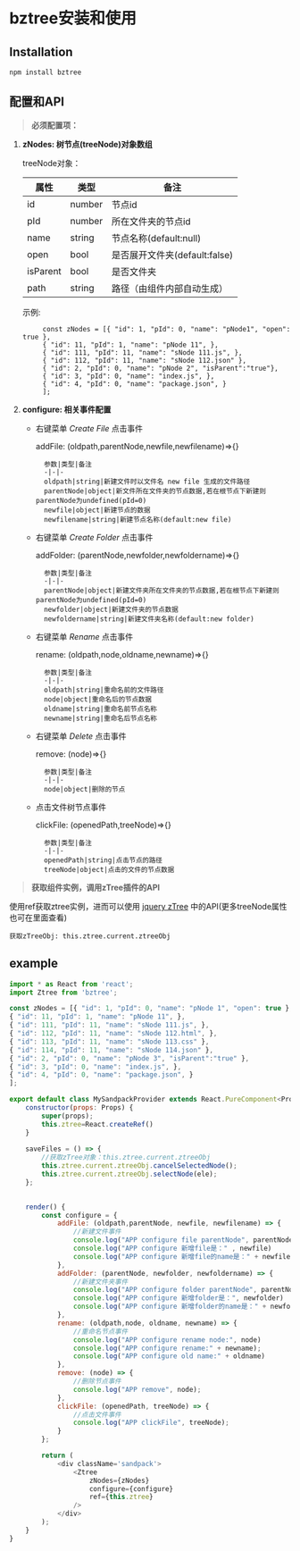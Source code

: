 # bztree安装和使用

## Installation 
 `npm install bztree`

## 配置和API

>**必须配置项：**

1. **zNodes: 树节点(treeNode)对象数组**
    
    treeNode对象：

    属性|类型|备注
    -|-|-|
    id|number|节点id
    pId|number|所在文件夹的节点id
    name|string|节点名称(default:null)
    open|bool|是否展开文件夹(default:false)
    isParent|bool|是否文件夹
    path|string|路径（由组件内部自动生成）
    
    示例:

        
            const zNodes = [{ "id": 1, "pId": 0, "name": "pNode1", "open": true },
            { "id": 11, "pId": 1, "name": "pNode 11", },
            { "id": 111, "pId": 11, "name": "sNode 111.js", },
            { "id": 112, "pId": 11, "name": "sNode 112.json" },
            { "id": 2, "pId": 0, "name": "pNode 2", "isParent":"true"},
            { "id": 3, "pId": 0, "name": "index.js", },
            { "id": 4, "pId": 0, "name": "package.json", }
            ];
             
        
2. **configure: 相关事件配置**

    - 右键菜单 *Create File* 点击事件
    
        addFile: (oldpath,parentNode,newfile,newfilename)=>{}
        
            参数|类型|备注
            -|-|-
            oldpath|string|新建文件时以文件名 new file 生成的文件路径
            parentNode|object|新文件所在文件夹的节点数据,若在根节点下新建则parentNode为undefined(pId=0)
            newfile|object|新建节点的数据
            newfilename|string|新建节点名称(default:new file)

    - 右键菜单 *Create Folder* 点击事件
    
        addFolder: (parentNode,newfolder,newfoldername)=>{}
        
            参数|类型|备注
            -|-|-
            parentNode|object|新建文件夹所在文件夹的节点数据,若在根节点下新建则parentNode为undefined(pId=0)
            newfolder|object|新建文件夹的节点数据
            newfoldername|string|新建文件夹名称(default:new folder)

    - 右键菜单 *Rename* 点击事件
    
        rename: (oldpath,node,oldname,newname)=>{}
        
            参数|类型|备注
            -|-|-
            oldpath|string|重命名前的文件路径
            node|object|重命名后的节点数据
            oldname|string|重命名前节点名称
            newname|string|重命名后节点名称
         
    - 右键菜单 *Delete* 点击事件
    
        remove: (node)=>{}
        
            参数|类型|备注
            -|-|-
            node|object|删除的节点

    - 点击文件树节点事件 
    
        clickFile: (openedPath,treeNode)=>{}
        
            参数|类型|备注
            -|-|-
            openedPath|string|点击节点的路径
            treeNode|object|点击的文件的节点数据
    
    
>**获取组件实例，调用zTree插件的API**

 [jquery zTree]: http://www.treejs.cn/v3/api.php "jquery zTree API"
使用ref获取ztree实例，进而可以使用 [jquery zTree] 中的API(更多treeNode属性也可在里面查看)

    获取zTreeObj: this.ztree.current.ztreeObj


## example
```js
import * as React from 'react';
import Ztree from 'bztree';

const zNodes = [{ "id": 1, "pId": 0, "name": "pNode 1", "open": true },
{ "id": 11, "pId": 1, "name": "pNode 11", },
{ "id": 111, "pId": 11, "name": "sNode 111.js", },
{ "id": 112, "pId": 11, "name": "sNode 112.html", },
{ "id": 113, "pId": 11, "name": "sNode 113.css" },
{ "id": 114, "pId": 11, "name": "sNode 114.json" },
{ "id": 2, "pId": 0, "name": "pNode 3", "isParent":"true" },
{ "id": 3, "pId": 0, "name": "index.js", },
{ "id": 4, "pId": 0, "name": "package.json", }
];

export default class MySandpackProvider extends React.PureComponent<Props, State> {
    constructor(props: Props) {
        super(props);
        this.ztree=React.createRef()
    }
    
    saveFiles = () => {
        //获取zTree对象：this.ztree.current.ztreeObj
        this.ztree.current.ztreeObj.cancelSelectedNode();
        this.ztree.current.ztreeObj.selectNode(ele);
    };
    

    render() {
        const configure = {
            addFile: (oldpath,parentNode, newfile, newfilename) => {
                //新建文件事件
                console.log("APP configure file parentNode", parentNode)
                console.log("APP configure 新增file是：" , newfile)
                console.log("APP configure 新增file的name是：" + newfilename)
            },
            addFolder: (parentNode, newfolder, newfoldername) => {
                //新建文件夹事件
                console.log("APP configure folder parentNode", parentNode)
                console.log("APP configure 新增folder是：", newfolder)
                console.log("APP configure 新增folder的name是：" + newfoldername)
            },
            rename: (oldpath,node, oldname, newname) => {
                //重命名节点事件
                console.log("APP configure rename node:", node)
                console.log("APP configure rename:" + newname);
                console.log("APP configure old name:" + oldname)
            },
            remove: (node) => {
                //删除节点事件
                console.log("APP remove", node);
            },
            clickFile: (openedPath, treeNode) => {
                //点击文件事件
                console.log("APP clickFile", treeNode);
            }
        };

        return (
            <div className='sandpack'>
                <Ztree
                    zNodes={zNodes}
                    configure={configure}
                    ref={this.ztree}
                />
            </div>
        );
    }
}

```
